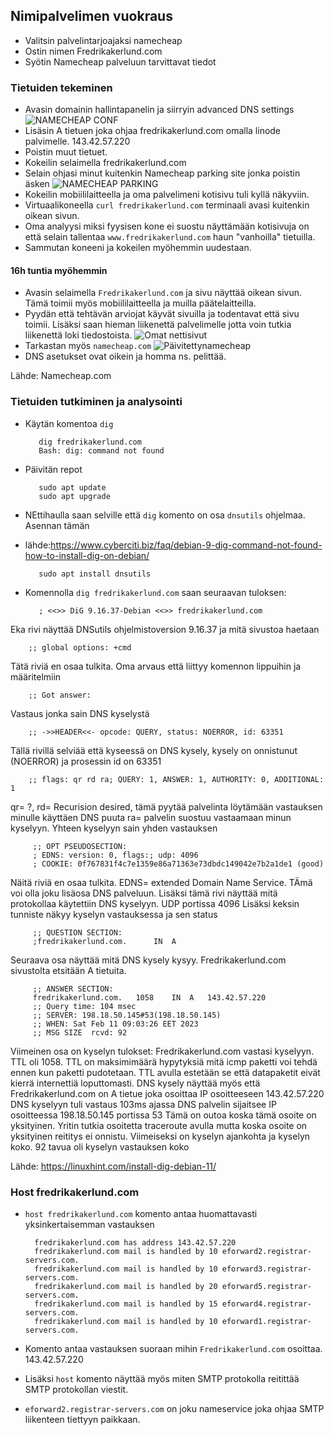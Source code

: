 ## Nimipalvelimen vuokraus
- Valitsin palvelintarjoajaksi namecheap
- Ostin nimen Fredrikakerlund.com
- Syötin Namecheap palveluun tarvittavat tiedot

### Tietuiden tekeminen
- Avasin domainin hallintapanelin ja siirryin advanced DNS settings
 ![NAMECHEAP CONF](https://user-images.githubusercontent.com/122887178/218127865-ee8cf07e-eae9-4629-a5f5-e31799bb2fd3.jpg)
- Lisäsin A tietuen joka ohjaa fredrikakerlund.com omalla linode palvimelle. 143.42.57.220
- Poistin muut tietuet.
- Kokeilin selaimella fredrikakerlund.com
- Selain ohjasi minut kuitenkin Namecheap parking site jonka poistin äsken
![NAMECHEAP PARKING](https://user-images.githubusercontent.com/122887178/218129240-0b10beb9-6c54-485d-bd67-ba0eca392f3b.jpg)
- Kokeilin mobiililaitteella ja oma palvelimeni kotisivu tuli kyllä näkyviin.
- Virtuaalikoneella `curl fredrikakerlund.com` terminaali avasi kuitenkin oikean sivun.
- Oma analyysi miksi fyysisen kone ei suostu näyttämään kotisivuja on että selain tallentaa `www.fredrikakerlund.com` haun "vanhoilla" tietuilla.
- Sammutan koneeni ja kokeilen myöhemmin uudestaan.

#### 16h tuntia myöhemmin

- Avasin selaimella `Fredrikakerlund.com` ja sivu näyttää oikean sivun. Tämä toimii myös mobiililaitteella ja muilla päätelaitteilla.
- Pyydän että tehtävän arviojat käyvät sivuilla ja todentavat että sivu toimii. Lisäksi saan hieman liikenettä palvelimelle jotta voin tutkia liikenettä loki tiedostoista.
 ![Omat nettisivut](https://user-images.githubusercontent.com/122887178/218245125-f81e5628-c404-4d81-ad0d-04d4bb016ddf.jpg)
- Tarkastan myös `namecheap.com`
![Päivitettynamecheap](https://user-images.githubusercontent.com/122887178/218245199-6a120282-7f9c-472c-be93-cd87b8fe22d3.jpg)
- DNS asetukset ovat oikein ja homma ns. pelittää.

Lähde: Namecheap.com

### Tietuiden tutkiminen ja analysointi
- Käytän komentoa `dig`

         dig fredrikakerlund.com
         Bash: dig: command not found
- Päivitän repot 
         
         sudo apt update
         sudo apt upgrade
- NEttihaulla saan selville että `dig` komento on osa `dnsutils` ohjelmaa. Asennan tämän
- lähde:https://www.cyberciti.biz/faq/debian-9-dig-command-not-found-how-to-install-dig-on-debian/
         
         sudo apt install dnsutils
         
- Komennolla `dig fredrikakerlund.com` saan seuraavan tuloksen:
         
         ; <<>> DiG 9.16.37-Debian <<>> fredrikakerlund.com
Eka rivi näyttää DNSutils ohjelmistoversion 9.16.37 ja mitä sivustoa haetaan
        
        ;; global options: +cmd
Tätä riviä en osaa tulkita. Oma arvaus että liittyy komennon lippuihin ja    määritelmiin
        
        ;; Got answer:
Vastaus jonka sain DNS kyselystä
        
        ;; ->>HEADER<<- opcode: QUERY, status: NOERROR, id: 63351
Tällä rivillä selviää että kyseessä on DNS kysely, kysely on onnistunut (NOERROR) ja prosessin id on 63351
        
        ;; flags: qr rd ra; QUERY: 1, ANSWER: 1, AUTHORITY: 0, ADDITIONAL: 1
qr= ?, rd= Recurision desired, tämä pyytää palvelinta löytämään vastauksen minulle käyttäen DNS puuta ra= palvelin suostuu vastaamaan minun kyselyyn. Yhteen kyselyyn sain yhden vastauksen

         ;; OPT PSEUDOSECTION:
         ; EDNS: version: 0, flags:; udp: 4096
         ; COOKIE: 0f767831f4c7e1359e86a71363e73dbdc149042e7b2a1de1 (good)
Näitä riviä en osaa tulkita. EDNS= extended Domain Name Service. TÄmä voi olla joku lisäosa DNS palveluun. Lisäksi tämä rivi näyttää mitä protokollaa käytettiin DNS kyselyyn. UDP portissa 4096
Lisäksi keksin tunniste näkyy kyselyn vastauksessa ja sen status

         ;; QUESTION SECTION:
         ;fredrikakerlund.com.		IN	A
Seuraava osa näyttää mitä DNS kysely kysyy. Fredrikakerlund.com sivustolta etsitään A tietuita.

         ;; ANSWER SECTION:
         fredrikakerlund.com.	1058	IN	A	143.42.57.220
         ;; Query time: 104 msec
         ;; SERVER: 198.18.50.145#53(198.18.50.145)
         ;; WHEN: Sat Feb 11 09:03:26 EET 2023
         ;; MSG SIZE  rcvd: 92

Viimeinen osa on kyselyn tulokset:
Fredrikakerlund.com vastasi kyselyyn. TTL oli 1058. TTL on maksimimäärä hypytyksiä mitä icmp paketti voi tehdä ennen kun paketti pudotetaan. TTL avulla estetään se että datapaketit eivät kierrä internettiä loputtomasti.
DNS kysely näyttää myös että Fredrikakerlund.com on A tietue joka osoittaa IP osoitteeseen 143.42.57.220
DNS kyselyyn tuli vastaus 103ms ajassa
DNS palvelin sijaitsee IP osoitteessa 198.18.50.145 portissa 53
Tämä on outoa koska tämä osoite on yksityinen. Yritin tutkia osoitetta traceroute avulla mutta koska osoite on yksityinen reititys ei onnistu.
Viimeiseksi on kyselyn ajankohta ja kyselyn koko. 92 tavua oli kyselyn vastauksen koko


Lähde: https://linuxhint.com/install-dig-debian-11/
### Host fredrikakerlund.com

- `host fredrikakerlund.com` komento antaa huomattavasti yksinkertaisemman vastauksen

        fredrikakerlund.com has address 143.42.57.220
        fredrikakerlund.com mail is handled by 10 eforward2.registrar-servers.com.
        fredrikakerlund.com mail is handled by 10 eforward3.registrar-servers.com.
        fredrikakerlund.com mail is handled by 20 eforward5.registrar-servers.com.
        fredrikakerlund.com mail is handled by 15 eforward4.registrar-servers.com.
        fredrikakerlund.com mail is handled by 10 eforward1.registrar-servers.com.
        
- Komento antaa vastauksen suoraan mihin `Fredrikakerlund.com` osoittaa. 143.42.57.220
- Lisäksi `host` komento näyttää myös miten SMTP protokolla reitittää SMTP protokollan viestit.
- `eforward2.registrar-servers.com` on joku nameservice joka ohjaa SMTP liikenteen tiettyyn paikkaan.




